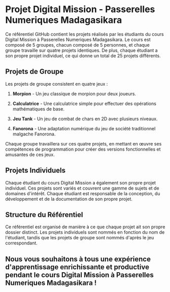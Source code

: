 # Projet Digital Mission - Passerelles Numeriques Madagasikara

Ce référentiel GitHub contient les projets réalisés par les étudiants du cours Digital Mission à Passerelles Numeriques Madagasikara. Le cours est composé de 5 groupes, chacun composé de 5 personnes, et chaque groupe travaille sur quatre projets identiques. De plus, chaque étudiant a son propre projet individuel, ce qui donne un total de 25 projets différents.

## Projets de Groupe

Les projets de groupe consistent en quatre jeux :

1. **Morpion** - Un jeu classique de morpion pour deux joueurs.

2. **Calculatrice** - Une calculatrice simple pour effectuer des opérations mathématiques de base.

3. **Jeu Tank** - Un jeu de combat de chars en 2D avec plusieurs niveaux.

4. **Fanorona** - Une adaptation numérique du jeu de société traditionnel malgache Fanorona.

Chaque groupe travaillera sur ces quatre projets, en mettant en œuvre ses compétences de programmation pour créer des versions fonctionnelles et amusantes de ces jeux.

## Projets Individuels

Chaque étudiant du cours Digital Mission a également son propre projet individuel. Ces projets sont variés et couvrent une gamme de sujets et de domaines d'intérêt. Chaque étudiant est responsable de la conception, du développement et de la documentation de son propre projet.

## Structure du Référentiel

Ce référentiel est organisé de manière à ce que chaque projet ait son propre dossier distinct. Les projets individuels sont nommés en fonction du nom de l'étudiant, tandis que les projets de groupe sont nommés d'après le jeu correspondant.



## Nous vous souhaitons à tous une expérience d'apprentissage enrichissante et productive pendant le cours Digital Mission à Passerelles Numeriques Madagasikara !



